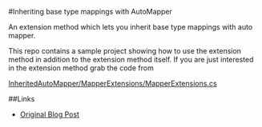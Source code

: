 #Inheriting base type mappings with AutoMapper

An extension method which lets you inherit base type mappings with auto mapper.

This repo contains a sample project showing how to use the extension method in addition to the extension method itself. If you are just interested in the extension method grab the code from
  
  [InheritedAutoMapper/MapperExtensions/MapperExtensions.cs](https://github.com/mmanela/InheritedAutoMapper/blob/master/MapperExtensions/MapperExtensions.cs)

##Links
* [Original Blog Post](http://matthewmanela.com/blog/inheriting-base-type-mappings-with-automapper-extension/)